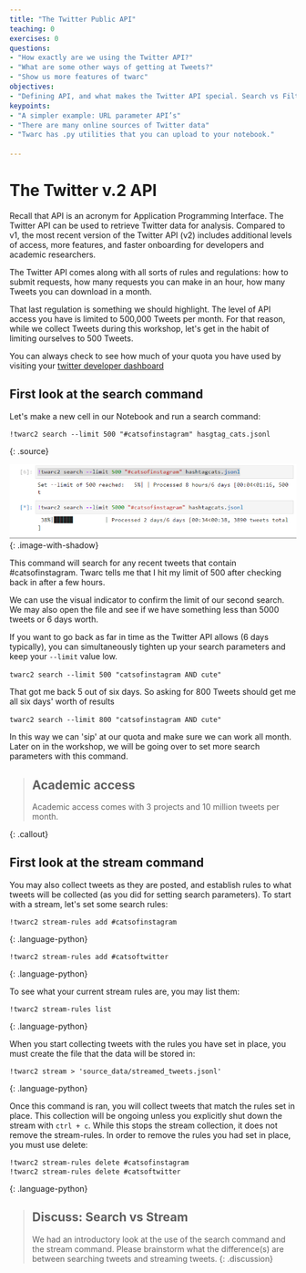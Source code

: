 ```yaml
---
title: "The Twitter Public API"
teaching: 0
exercises: 0
questions:
- "How exactly are we using the Twitter API?"
- "What are some other ways of getting at Tweets?"
- "Show us more features of twarc"
objectives:
- "Defining API, and what makes the Twitter API special. Search vs Filter"
keypoints:
- "A simpler example: URL parameter API’s"
- "There are many online sources of Twitter data"
- "Twarc has .py utilities that you can upload to your notebook."

---
```


# The Twitter v.2 API

Recall that API is an acronym for Application Programming Interface. The Twitter API can be used to retrieve Twitter data for analysis. Compared to v1, the most recent version of the Twitter API (v2) includes additional levels of access, more features, and faster onboarding for developers and academic researchers.

The Twitter API comes along with all sorts of rules and regulations: how to submit requests,
how many requests you can make in an hour, how many Tweets you can download in a month.

That last regulation is something we should highlight. The level of API access you have is limited
to 500,000 Tweets per month. For that reason, while we collect Tweets during this
workshop, let's get in the habit of limiting ourselves to 500 Tweets.

You can always check to see how much of your quota you have used by visiting your [twitter developer dashboard](https://developer.twitter.com/en/portal/dashboard)

## First look at the search command
Let's make a new cell in our Notebook and run a search command:

~~~
!twarc2 search --limit 500 "#catsofinstagram" hasgtag_cats.jsonl
~~~
{: .source}

![image "the output from two twarc searches"](../fig/cats.png){: .image-with-shadow}

This command will search for any recent tweets that contain #catsofinstagram. Twarc tells me that I hit my limit of 500 after checking back in after a few hours.

We can use the visual indicator to confirm the limit of our second search. We may also open the file and see if we have something less than 5000 tweets or 6 days worth.

If you want to go back as far in time as the Twitter API allows (6 days typically),
you can simultaneously tighten up your search parameters and keep your `--limit` value low.

`twarc2 search --limit 500 "catsofinstagram AND cute"`

That got me back 5 out of six days. So asking for 800 Tweets should get me all six days' worth
of results

`twarc2 search --limit 800 "catsofinstagram AND cute"`

In this way we can 'sip' at our quota and make sure we can work all month. Later on in the workshop, we will be going over to set more search parameters with this command.

> ## Academic access
> Academic access comes with 3 projects and 10 million tweets per month.
>
{: .callout}

## First look at the stream command

You may also collect tweets as they are posted, and establish rules to what tweets will be collected (as you did for setting search parameters). To start with a stream, let's set some search rules:

~~~
!twarc2 stream-rules add #catsofinstagram
~~~
{: .language-python}

~~~
!twarc2 stream-rules add #catsoftwitter
~~~
{: .language-python}

To see what your current stream rules are, you may list them:

~~~
!twarc2 stream-rules list
~~~
{: .language-python}

When you start collecting tweets with the rules you have set in place, you must create the file that the data will be stored in:

~~~
!twarc2 stream > 'source_data/streamed_tweets.jsonl'
~~~
{: .language-python}

Once this command is ran, you will collect tweets that match the rules set in place. This collection will be ongoing unless you explicitly shut down the stream with `ctrl + c`. While this stops the stream collection, it does not remove the stream-rules. In order to remove the rules you had set in place, you must use delete:

~~~
!twarc2 stream-rules delete #catsofinstagram
!twarc2 stream-rules delete #catsoftwitter
~~~
{: .language-python}

> ## Discuss: Search vs Stream
> We had an introductory look at the use of the search command and the stream command.
> Please brainstorm what the difference(s) are between searching tweets and streaming tweets.
{: .discussion}
